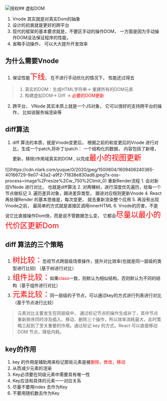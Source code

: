 ![授权](undefined)## 虚拟DOM
1. Vnode 其实就是对真实Dom的抽象
2. 设计的初衷就是更好的跨平台
3. 现代的框架的基本要求就是，不要区手动的操作DOM， 一方面是因为手动操作DOM没法保证程序的性能， 
4. 省略手动操作， 可以大大提升开发效率

## 为什么需要Vnode
1. 保证性能<font color='red' size=5>下线</font>， 在不进行手动优化的情况下， 性能还过得去
> 1. 真实的DOM：生成HTML字符串-> 重建所有的DOM元素
> 2. 构建虚拟DOM-> Diff -> <font color=red>必要的DOM更新</font>
2. 跨平台， VNode 其实本质上就是一个JS对象， 它可以很好的支持跨平台的操作， 比如说服务端渲染等
## diff算法
1. diff 算法的本质，就是Vnode变更后， 根据之前的和变更后的Vnode 进行对比，生成一个patch,将补丁(patch： 一个结构化的数据， 内容包括了新增，更新，移除)作用域真实的DOM , 以完成<font color='red' size=5>最小的视图更新
</font>
![](https://cdn.nlark.com/yuque/0/2020/jpeg/1500604/1609406240365-40166729-9e07-43a2-a9f2-71838e830ad8.jpeg?x-oss-process=image%2Fresize%2Cw_750%2Climit_0)
重新Render流程
1. 会对新旧VNode 进行对比， 也就是diff算法
2. 对两棵树，进行深度优先遍历，给每一个节点做标记
3. 遍历差异对象，跟进差异类型， 跟进对应规则更新Vnode
4. React 再处理Render 的基本思维是，每次变更， 就去重新渲染整个应用
5. 再没有出现Vnode之前， 最简单的方式就是直接区调用innerHTML
6. Vnode的厉害，不是说它比直接操作Dom快，而是说不管数据怎么变， 它都会<font color='red' size=5>尽量以最小的代价区更新Dom</font>

## diff 算法的三个策略
1. <font color=red size=5>树比较：</font>忽视节点跨层级场景操作，提升对比效率(也就是同一层级的类型进行比较) （基于树进行对比）
2. <font color=red size=5>组件比较：</font>如果<font color=red>class</font>一致，则默认为相似结构，否则默认为不同的结构（基于组件进行对比）
3. <font color=red size=5>元素比较：</font>同一层级的子节点，可以通过key的方式进行列表进行对比（基于节点进行比较）
> 元素对比主要发生在同层级中， 通过标记节点的操作生成补丁，其中节点重新排序同时涉及插入、移动、删除三个操作，所以效率消耗最大，此时策略三起到了至关重要的作用。通过标记 key 的方式，React 可以直接移动 DOM 节点，降低内耗。

## key的作用
1. key 的作用是辅助用来标记那些元素是被<font color=red>删除，修改，移动</font>
2. 从而减少元素的渲染
3. Key必须要在同级元素中需要具有唯一性
4. Key应该和具体的元素一一对应关系
5. 尽量不要用index 去作为Key
6. 不要用随机数去作为Key

